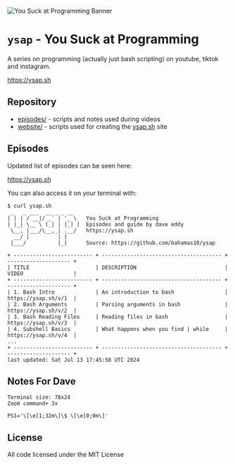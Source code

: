 ![You Suck at Programming Banner](https://files.daveeddy.com/ysap/github-banner.png)

`ysap` - You Suck at Programming
================================

A series on programming (actually just bash scripting) on youtube, tiktok and
instagram.

https://ysap.sh

Repository
----------

- [episodes/](episodes/) - scripts and notes used during videos
- [website/](website/) - scripts used for creating the [ysap.sh](https://ysap.sh) site

Episodes
--------

Updated list of episodes can be seen here:

https://ysap.sh

You can also access it on your terminal with:

```
$ curl ysap.sh
 _   _ ___  __ _ _ __
| | | / __|/ _` | '_ \   You Suck at Programming
| |_| \__ \ (_| | |_) |  Episodes and guide by dave eddy
 \__, |___/\__,_| .__/   https://ysap.sh
  __/ |         | |
 |___/          |_|      Source: https://github.com/bahamas10/ysap

+ ------------------------- + -------------------------------------- + -------------------- +
| TITLE                     | DESCRIPTION                            | VIDEO                |
+ ------------------------- + -------------------------------------- + -------------------- +
| 1. Bash Intro             | An introduction to bash                | https://ysap.sh/v/1  |
| 2. Bash Arguments         | Parsing arguments in bash              | https://ysap.sh/v/2  |
| 3. Bash Reading Files     | Reading files in bash                  | https://ysap.sh/v/3  |
| 4. Subshell Basics        | What happens when you find | while     | https://ysap.sh/v/4  |
...
+ ------------------------- + -------------------------------------- + -------------------- +
last updated: Sat Jul 13 17:45:58 UTC 2024
```

Notes For Dave
--------------

```
Terminal size: 78x24
Zoom command+ 3x

PS1='\[\e[1;32m\]\$ \[\e[0;0m\]'
```

License
-------

All code licensed under the MIT License
